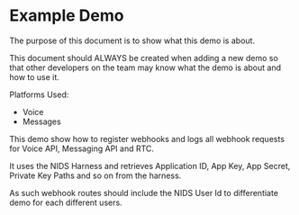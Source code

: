 # Example Demo
The purpose of this document is to show what this demo is about.

This document should ALWAYS be created when adding a new demo so that other developers on the team may know what the demo is about and how to use it.


Platforms Used:
- Voice
- Messages

This demo show how to register webhooks and logs all webhook requests for Voice API, Messaging API and RTC.

It uses the NIDS Harness and retrieves Application ID, App Key, App Secret, Private Key Paths and so on from the harness.

As such webhook routes should include the NIDS User Id to differentiate demo for each different users.